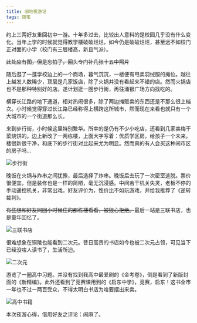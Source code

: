 ```yaml
---
title: 旧地夜游记
tags: 随笔
---
```


约上三两好友重回初中一游。十年多过去，比较出人意料的是校园几乎没有什么变化。当年上学的时候就觉得教学楼破破烂烂，如今仍是破破烂烂，甚至远不如校门正对面的小学（校门有三层楼高，新且气派）。

~~此处应有图，但是忘拍了，回头专门补几张十五中照片~~

随后逛了一逛学校边上的一个商场，暮气沉沉，一楼便有甩卖羽绒服的摊位。越往上越发人数稀少，顶层是几家饭店，除了火锅并没有看起来不错的店。然而火锅店也不是那种特别好的店。遂计划逛一圈步行街，再往涌银广场方向找吃的。

横穿长江路的地下通道，相对热闹很多，除了两边摊贩卖的东西还是不那么很上档次。小时候觉得穿过长江路已经称得上横跨这所城市，然而现在来看也就只有一个大城市的一个街道那么长。

来到步行街，小时候这里特别繁华。所幸的是仍有不少小吃店，还看到几家卖梅干菜烧饼的。边上新改了一两栋楼，上面大字写着：优质学区房，给孩子一个未来。楼很新很干净，和底下的步行街对比起来尤为明显。然而真的有人会买这种闹市区的房子吗…

![步行街](https://Mizuno-Ai.wu-kan.cn/assets/image/2025/01/25/1.webp)

晚饭在火锅与炸串之间犹豫，最后选择了炸串。晚饭后去玩了一次密室逃脱。票价很便宜，但是装修也是一样的简陋，毫无沉浸感。中间若干机关失灵，老板不停的手动遥控机关，非常出戏。好友评价为，性价比不如玩游戏，并给我推荐了《逆转裁判》。

~~有些想和好友同回小时候住的那栋楼看看，被狠心拒绝。~~最后一站是三联书店，也是童年回忆了。

![三联书店](https://Mizuno-Ai.wu-kan.cn/assets/image/2025/01/25/2.webp)

很难想象在铜陵也能看到二次元。昔日高贵的书店如今也被二次元占领，可见当下已经没啥人读书了，生活所迫。

![二次元](https://Mizuno-Ai.wu-kan.cn/assets/image/2025/01/25/4.webp)

游览了一圈高中习题。并没有找到我高中最爱刷的《金考卷》，倒是看到了新版封面的《新精编》。此外还看到了竞赛课用到的《启东中学》，竞赛，启东！这书全市一年也不过一两百受众，不得太明白书店为啥要摆出来卖。

![高中书籍](https://Mizuno-Ai.wu-kan.cn/assets/image/2025/01/25/3.webp)

本次夜游心得，借用好友之评论：闹麻了。
